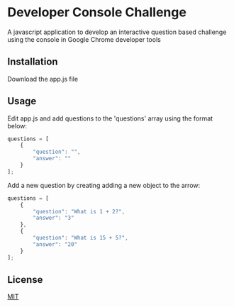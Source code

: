 # Developer Console Challenge

A javascript application to develop an interactive question based challenge using the console in Google Chrome developer tools

## Installation

Download the app.js file

## Usage

Edit app.js and add questions to the 'questions' array using the format below:

```js
questions = [
    {
        "question": "",
        "answer": ""
    }
];
```

Add a new question by creating adding a new object to the arrow:

```js
questions = [
    {
        "question": "What is 1 + 2?",
        "answer": "3"
    },
    {
        "question": "What is 15 + 5?",
        "answer": "20"
    }
];
```

## License

  [MIT](LICENSE)
